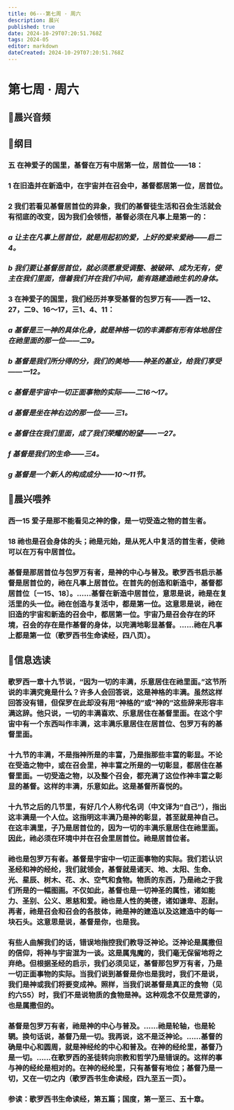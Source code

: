 ```yaml
---
title: 06---第七周 · 周六
description: 晨兴
published: true
date: 2024-10-29T07:20:51.768Z
tags: 2024-05
editor: markdown
dateCreated: 2024-10-29T07:20:51.768Z
---
```


# 第七周 · 周六

## 🎵晨兴音频

## 📖纲目

### 五   在神爱子的国里，基督在万有中居第一位，居首位——18：

### 1   在旧造并在新造中，在宇宙并在召会中，基督都居第一位，居首位。

### 2   我们若看见基督居首位的异象，我们的基督徒生活和召会生活就会有彻底的改变，因为我们会领悟，基督必须在凡事上是第一的：

### *a   让主在凡事上居首位，就是用起初的爱，上好的爱来爱祂——启二4。*

### *b   我们要让基督居首位，就必须愿意受调整、被破碎、成为无有，使主在我们里面，借着我们并在我们中间，能有路建造祂生机的身体。*

### 3   在神爱子的国里，我们经历并享受基督的包罗万有——西一12、27，二9、16～17，三1、4、11：

### *a   基督是三一神的具体化身，就是神格一切的丰满都有形有体地居住在祂里面的那一位——二9。*

### *b   基督是我们所分得的分，我们的美地——神圣的基业，给我们享受——一12。*

### *c   基督是宇宙中一切正面事物的实际——二16～17。*

### *d   基督是坐在神右边的那一位——三1。*

### *e   基督住在我们里面，成了我们荣耀的盼望——一27。*

### *f   基督是我们的生命——三4。*

### *g   基督是一个新人的构成成分——10～11节。*

## 📖晨兴喂养

### 西一15    爱子是那不能看见之神的像，是一切受造之物的首生者。

### 18    祂也是召会身体的头；祂是元始，是从死人中复活的首生者，使祂可以在万有中居首位。

### 基督是那居首位与包罗万有者，是神的中心与普及。歌罗西书启示基督是居首位的，祂在凡事上居首位。在首先的创造和新造中，基督都居首位〔一15、18〕。……基督在新造中居首位，意思是说，祂是在复活里的头一位。祂在创造与复活中，都是第一位。这意思是说，祂在旧造的宇宙和新造的召会中，都居第一位。宇宙乃是召会存在的环境，召会的存在是作基督的身体，以完满地彰显基督。……祂在凡事上都是第一位（歌罗西书生命读经，四八页）。

## 📖信息选读

### 歌罗西一章十九节说，“因为一切的丰满，乐意居住在祂里面。”这节所说的丰满究竟是什么？许多人会回答说，这是神格的丰满。虽然这样回答没有错，但保罗在此却没有用“神格的”或“神的”这些辞来形容丰满这辞。他只说，一切的丰满喜欢、乐意居住在基督里面。在这个宇宙中有一个东西叫作丰满，这丰满乐意居住在居首位、包罗万有的基督里面。

### 十九节的丰满，不是指神所是的丰富，乃是指那些丰富的彰显。不论在受造之物中，或在召会里，神丰富之所是的一切彰显，都居住在基督里面。一切受造之物，以及整个召会，都充满了这位作神丰富之彰显的基督。这样的丰满，乐意如此。这是基督所喜悦的。

### 十九节之后的几节里，有好几个人称代名词（中文译为“自己”），指出这丰满是一个人位。这指明这丰满乃是神的彰显，甚至就是神自己。在这丰满里，子乃是居首位的，因为一切的丰满乐意居住在祂里面。因此，祂必须在环境中并在召会里居首位。祂是居首位者。

### 祂也是包罗万有者。基督是宇宙中一切正面事物的实际。我们若认识圣经和神的经纶，我们就领会，基督就是诸天、地、太阳、生命、光、星辰、树木、花、水、空气和食物。物质的东西，乃是祂之于我们所是的一幅图画。不仅如此，基督也是一切神圣的属性，诸如能力、圣别、公义、恩慈和爱。祂也是人性的美德，诸如谦卑、忍耐。再者，祂是召会和召会的各肢体，祂是神的建造以及这建造中的每一块石头。这意思是说，基督是你，也是我。

### 有些人曲解我们的话，错误地指控我们教导泛神论。泛神论是属撒但的信仰，将神与宇宙混为一谈。这是属鬼魔的，我们毫无保留地将之弃绝。但根据圣经的启示，我们必须见证，基督那包罗万有者，乃是一切正面事物的实际。当我们说到基督是你也是我时，我们不是说，我们是神或我们将要变成神。照样，当我们说基督是真正的食物（见约六55）时，我们不是说物质的食物是神。这种观念不仅是荒谬的，也是属撒但的。

### 基督是包罗万有者，祂是神的中心与普及。……祂是轮轴，也是轮辋。换句话说，基督乃是一切。我再说，这不是泛神论。……基督的确是中心和圆周，就是神经纶的中心和普及。在神的经纶里，基督乃是一切。……在歌罗西的圣徒转向宗教和哲学乃是错误的。这样的事与神的经纶是相对的。在神的经纶里，只有基督有地位；基督乃是一切，又在一切之内（歌罗西书生命读经，四九至五一页）。

### 参读：歌罗西书生命读经，第五篇；国度，第一至三、五十章。

<!-- Google tag (gtag.js) -->

<script async src="https://www.googletagmanager.com/gtag/js?id=G-1P8709Z16T"></script>
<script>
  window.dataLayer = window.dataLayer || [];
  function gtag(){dataLayer.push(arguments);}
  gtag('js', new Date());

  gtag('config', 'G-1P8709Z16T');
</script>